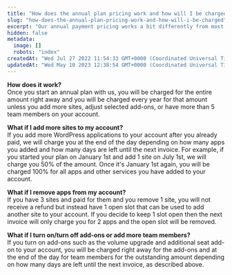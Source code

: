```yaml
---
title: "How does the annual plan pricing work and how will I be charged?"
slug: "how-does-the-annual-plan-pricing-work-and-how-will-i-be-charged"
excerpt: "Our annual payment pricing works a bit differently from most other services."
hidden: false
metadata: 
  image: []
  robots: "index"
createdAt: "Wed Jul 27 2022 11:54:33 GMT+0000 (Coordinated Universal Time)"
updatedAt: "Wed May 10 2023 12:38:54 GMT+0000 (Coordinated Universal Time)"
---
```

<b>How does it work?</b>  
Once you start an annual plan with us, you will be charged for the entire amount right away and you will be charged every year for that amount unless you add more sites, adjust selected add-ons, or have more than 5 team members on your account.

<b>What if I add more sites to my account?</b>  
If you add more WordPress applications to your account after you already paid, we will charge you at the end of the day depending on how many apps you added and how many days are left until the next invoice. For example, if you started your plan on January 1st and add 1 site on July 1st, we will charge you 50% of the amount. Once it's January 1st again, you will be charged 100% for all apps and other services you have added to your account.

<b>What if I remove apps from my account?</b>  
If you have 3 sites and paid for them and you remove 1 site, you will not receive a refund but instead have 1 open slot that can be used to add another site to your account. If you decide to keep 1 slot open then the next invoice will only charge you for 2 apps and the open slot will be removed.

<b>What if I turn on/turn off add-ons or add more team members?</b>  
If you turn on add-ons such as the volume upgrade and additional seat add-on to your account, you will be charged right away for the add-ons and at the end of the day for team members for the outstanding amount depending on how many days are left until the next invoice, as described above.
